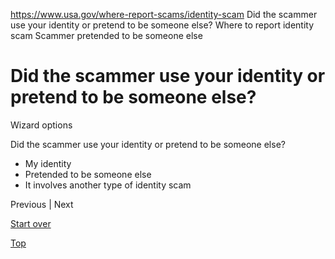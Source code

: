 

https://www.usa.gov/where-report-scams/identity-scam
Did the scammer use your identity or pretend to be someone else?
Where to report identity scam
Scammer pretended to be someone else

# Did the scammer use your identity or pretend to be someone else?

Wizard options

Did the scammer use your identity or pretend to be someone else?

- My identity
- Pretended to be someone else
- It involves another type of identity scam

Previous | Next

[Start over](https://www.usa.gov/where-report-scams/where-did-scam-take-place#block-usagov-content)

[Top](#main-content)
